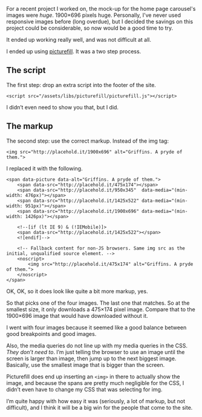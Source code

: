For a recent project I worked on, the mock-up for the home page carousel's
images were *huge*. 1900×696 pixels huge. Personally, I've never used
responsive images before (long overdue), but I decided the savings on this
project could be considerable, so now would be a good time to try.

It ended up working really well, and was not difficult at all.

I ended up using [picturefill][picturefill]. It was a two step process.

## The script

The first step: drop an extra script into the footer of the site.

```
<script src="/assets/libs/picturefill/picturefill.js"></script>
```

I didn’t even need to show you that, but I did.

## The markup

The second step: use the correct markup. Instead of the img tag:

```
<img src="http://placehold.it/1900x696" alt="Griffins. A pryde of them.">
```

I replaced it with the following.

```
<span data-picture data-alt="Griffins. A pryde of them.">
    <span data-src="http://placehold.it/475x174"></span>
    <span data-src="http://placehold.it/950x345"  data-media="(min-width: 476px)"></span>
    <span data-src="http://placehold.it/1425x522" data-media="(min-width: 951px)"></span>
    <span data-src="http://placehold.it/1900x696" data-media="(min-width: 1426px)"></span>

    <!--[if (lt IE 9) & (!IEMobile)]>
    <span data-src="http://placehold.it/1425x522"></span>
    <![endif]-->

    <!-- Fallback content for non-JS browsers. Same img src as the initial, unqualified source element. -->
    <noscript>
        <img src="http://placehold.it/475x174" alt="Griffins. A pryde of them.">
    </noscript>
</span>
```

OK, OK, so it does look like quite a bit more markup, yes.

So that picks one of the four images. The last one that matches. So at the
smallest size, it only downloads a 475×174 pixel image. Compare that to the
1900×696 image that would have downloaded without it.

I went with four images because it seemed like a good balance between good
breakpoints and good images.

Also, the media queries do not line up with my media queries in the CSS. *They
don’t need to*. I’m just telling the browser to use an image until the screen
is larger than image, then jump up to the next biggest image. Basically, use
the smallest image that is bigger than the screen.

Picturefill does end up inserting an `<img>` in there to actually show the
image, and because the spans are pretty much negligible for the CSS, I didn’t
even have to change my CSS that was selecting for img.

I’m quite happy with how easy it was (seriously, a lot of markup, but not
difficult), and I think it will be a big win for the people that come to the
site.

[picturefill]: https://github.com/scottjehl/picturefill
